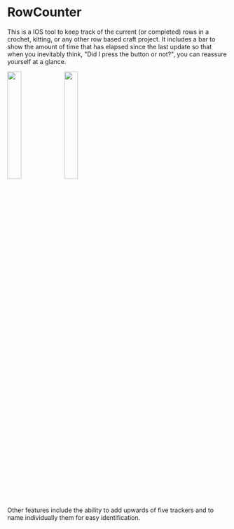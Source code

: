 # RowCounter

This is a IOS tool to keep track of the current (or completed) rows in a crochet, kitting, or any other row based craft project. It includes a bar to show the amount of time that has elapsed 
since the last update so that when you inevitably think, "Did I press the button or not?", you can reassure yourself at a glance. 

<img src= "https://github.com/cerichter/RowCounter/assets/144564623/a3d43642-439d-430d-9755-2c9f9433af86" width="25%" height="25%">
<img src= "https://github.com/cerichter/RowCounter/assets/144564623/663d815e-e796-4f2a-b3e2-7eff7231cb5e" width="25%" height="25%">



Other features include the ability to add upwards of five trackers and to name individually them for easy identification.          
